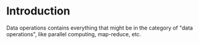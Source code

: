 # Introduction

Data operations contains everything that might be in the category of "data
operations", like parallel computing, map-reduce, etc.
